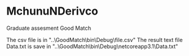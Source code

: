 # MchunuNDerivco
Graduate assesment Good Match

The csv file is in "..\\GoodMatch\bin\Debug\file.csv"
The result text file Data.txt is save in "..\\GoodMatch\bin\Debug\netcoreapp3.1\Data.txt"
